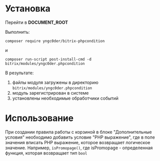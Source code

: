 # Установка
Перейти в **DOCUMENT_ROOT**

Выполнить:
```
composer require yngc0der/bitrix-phpcondition
```
и
```
composer run-script post-install-cmd -d bitrix/modules/yngc0der.phpcondition
```

В результате:
1. файлы модуля загружены в директорию ``bitrix/modules/yngc0der.phpcondition``
2. модуль зарегистрирован в системе
3. установлены необходимые обработчики событий

# Использование
При создании правила работы с корзиной в блоке "Дополнительные условия" 
необходимо добавить условие "PHP выражение", где в поле значения вписать PHP выражение,
которое возвращает логическое значение. Например, `isPromopage()`,
где isPromopage - определенная функция, которая возвращает тип `bool`
